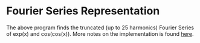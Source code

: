# Fourier Series Representation

The above program finds the truncated (up to 25 harmonics) Fourier Series of exp(x) and cos(cos(x)). More notes on the implementation is found [here](https://github.com/arjunmenonv/EE2703-Applied-Programming-Lab/blob/master/FourierSeries/FSRep.pdf).
